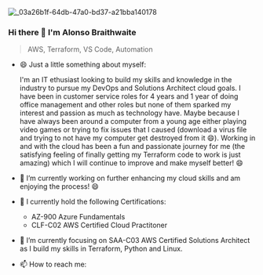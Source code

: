 ![_03a26b1f-64db-47a0-bd37-a21bba140178](https://github.com/AlonsoBTech/AlonsoBTech/assets/160416175/3dcdae80-419b-49f1-b21b-e04e27054d13)

### Hi there 👋 I'm Alonso Braithwaite

> AWS, Terraform, VS Code, Automation

- 😄 Just a little something about myself:

  I'm an IT ethusiast looking to build my skills and knowledge in the industry to pursue my
   DevOps and Solutions Architect cloud goals. I have been in customer service roles for 4 years
   and 1 year of doing office management and other roles but none of them sparked my interest and
   passion as much as technology have. Maybe because I have always been around a computer from a
   young age either playing video games or trying to fix issues that I caused (download a virus
   file and trying to not have my computer get destroyed from it 😄). Working in and with the
   cloud has been a fun and passionate journey for me (the satisfying feeling of finally getting
   my Terraform code to work is just amazing) which I will continue to improve and make myself better! 😄

- 🔭 I’m currently working on further enhancing my cloud skills and am enjoying the process! 😄
- 🚀 I currently hold the following Certifications:
  - AZ-900 Azure Fundamentals
  - CLF-C02 AWS Certified Cloud Practitoner 
- 🌱 I’m currently focusing on SAA-C03 AWS Certified Solutions Architect as I build my skills in Terraform, Python and Linux. 
- 📫 How to reach me: 

<!--
**AlonsoBTech/AlonsoBTech** is a ✨ _special_ ✨ repository because its `README.md` (this file) appears on your GitHub profile.

Here are some ideas to get you started:

- 🔭 I’m currently working on ...
- 🌱 I’m currently learning ...
- 👯 I’m looking to collaborate on ...
- 🤔 I’m looking for help with ...
- 💬 Ask me about ...
- 📫 How to reach me: ...
- 😄 Pronouns: ...
- ⚡ Fun fact: ...
-->
